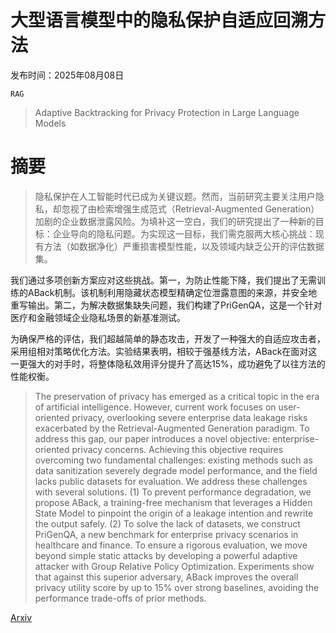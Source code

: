 # 大型语言模型中的隐私保护自适应回溯方法

发布时间：2025年08月08日

`RAG`

> Adaptive Backtracking for Privacy Protection in Large Language Models

# 摘要

> 隐私保护在人工智能时代已成为关键议题。然而，当前研究主要关注用户隐私，却忽视了由检索增强生成范式（Retrieval-Augmented Generation）加剧的企业数据泄露风险。为填补这一空白，我们的研究提出了一种新的目标：企业导向的隐私问题。为实现这一目标，我们需克服两大核心挑战：现有方法（如数据净化）严重损害模型性能，以及领域内缺乏公开的评估数据集。

我们通过多项创新方案应对这些挑战。第一，为防止性能下降，我们提出了无需训练的ABack机制。该机制利用隐藏状态模型精确定位泄露意图的来源，并安全地重写输出。第二，为解决数据集缺失问题，我们构建了PriGenQA，这是一个针对医疗和金融领域企业隐私场景的新基准测试。

为确保严格的评估，我们超越简单的静态攻击，开发了一种强大的自适应攻击者，采用组相对策略优化方法。实验结果表明，相较于强基线方法，ABack在面对这一更强大的对手时，将整体隐私效用评分提升了高达15%，成功避免了以往方法的性能权衡。

> The preservation of privacy has emerged as a critical topic in the era of artificial intelligence. However, current work focuses on user-oriented privacy, overlooking severe enterprise data leakage risks exacerbated by the Retrieval-Augmented Generation paradigm. To address this gap, our paper introduces a novel objective: enterprise-oriented privacy concerns. Achieving this objective requires overcoming two fundamental challenges: existing methods such as data sanitization severely degrade model performance, and the field lacks public datasets for evaluation. We address these challenges with several solutions. (1) To prevent performance degradation, we propose ABack, a training-free mechanism that leverages a Hidden State Model to pinpoint the origin of a leakage intention and rewrite the output safely. (2) To solve the lack of datasets, we construct PriGenQA, a new benchmark for enterprise privacy scenarios in healthcare and finance. To ensure a rigorous evaluation, we move beyond simple static attacks by developing a powerful adaptive attacker with Group Relative Policy Optimization. Experiments show that against this superior adversary, ABack improves the overall privacy utility score by up to 15\% over strong baselines, avoiding the performance trade-offs of prior methods.

[Arxiv](https://arxiv.org/abs/2508.06087)